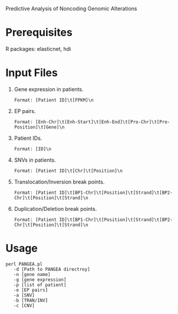 Predictive Analysis of Noncoding Genomic Alterations

# Prerequisites 
R packages: elasticnet, hdi

# Input Files
1) Gene expression in patients.

   ```Format: [Patient ID]\t[FPKM]\n```
2) EP pairs.

   ```Format: [Enh-Chr]\t[Enh-Start]\t[Enh-End]\t[Pro-Chr]\t[Pro-Position]\t[Gene]\n```
3) Patient IDs.

   ```Format: [ID]\n```
4) SNVs in patients.

   ```Format: [Patient ID]\t[Chr]\t[Position]\n```
5) Translocation/Inversion break points.

   ```Format: [Patient ID]\t[BP1-Chr]\t[Position]\t[Strand]\t[BP2-Chr]\t[Position]\t[Strand]\n```
6) Duplication/Deletion break points.

   ```Format: [Patient ID]\t[BP1-Chr]\t[Position]\t[Strand]\t[BP2-Chr]\t[Position]\t[Strand]\n```

# Usage
 ```
 perl PANGEA.pl 
    -d [Path to PANGEA directroy]
    -n [gene name] 
    -g [gene expression] 
    -p [list of patient] 
    -e [EP pairs]
    -a [SNV]
    -b [TRAN/INV] 
    -c [CNV]
 ```

